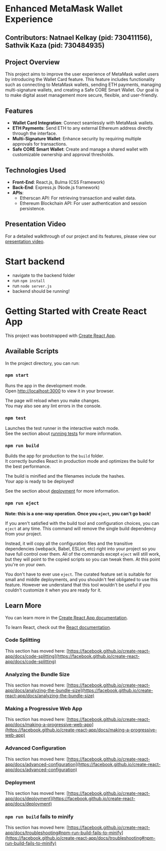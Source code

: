 # Enhanced MetaMask Wallet Experience

## Contributors: Natnael Kelkay (pid: 730411156), Sathvik Kaza (pid: 730484935)

## Project Overview

This project aims to improve the user experience of MetaMask wallet users by introducing the Wallet Card feature. This feature includes functionality such as connecting to MetaMask wallets, sending ETH payments, managing multi-signature wallets, and creating a Safe CORE Smart Wallet. Our goal is to make digital asset management more secure, flexible, and user-friendly.

## Features

- **Wallet Card Integration**: Connect seamlessly with MetaMask wallets.
- **ETH Payments**: Send ETH to any external Ethereum address directly through the interface.
- **Multi-Signature Wallet**: Enhance security by requiring multiple approvals for transactions.
- **Safe CORE Smart Wallet**: Create and manage a shared wallet with customizable ownership and approval thresholds.

## Technologies Used

- **Front-End**: React.js, Bulma (CSS Framework)
- **Back-End**: Express.js (Node.js framework)
- **APIs**:
  - Etherscan API: For retrieving transaction and wallet data.
  - Ethereum Blockchain API: For user authentication and session persistence.

## Presentation Video

For a detailed walkthrough of our project and its features, please view our [presentation video](https://drive.google.com/file/d/1PB6jrlzQFWfZG0xW-ykh7P2MpyuHSFht/view?usp=sharing).

# Start backend

- navigate to the backend folder
- run `npm install`
- run `node server.js`
- backend should be running!

# Getting Started with Create React App

This project was bootstrapped with [Create React App](https://github.com/facebook/create-react-app).

## Available Scripts

In the project directory, you can run:

### `npm start`

Runs the app in the development mode.\
Open [http://localhost:3000](http://localhost:3000) to view it in your browser.

The page will reload when you make changes.\
You may also see any lint errors in the console.

### `npm test`

Launches the test runner in the interactive watch mode.\
See the section about [running tests](https://facebook.github.io/create-react-app/docs/running-tests) for more information.

### `npm run build`

Builds the app for production to the `build` folder.\
It correctly bundles React in production mode and optimizes the build for the best performance.

The build is minified and the filenames include the hashes.\
Your app is ready to be deployed!

See the section about [deployment](https://facebook.github.io/create-react-app/docs/deployment) for more information.

### `npm run eject`

**Note: this is a one-way operation. Once you `eject`, you can't go back!**

If you aren't satisfied with the build tool and configuration choices, you can `eject` at any time. This command will remove the single build dependency from your project.

Instead, it will copy all the configuration files and the transitive dependencies (webpack, Babel, ESLint, etc) right into your project so you have full control over them. All of the commands except `eject` will still work, but they will point to the copied scripts so you can tweak them. At this point you're on your own.

You don't have to ever use `eject`. The curated feature set is suitable for small and middle deployments, and you shouldn't feel obligated to use this feature. However we understand that this tool wouldn't be useful if you couldn't customize it when you are ready for it.

## Learn More

You can learn more in the [Create React App documentation](https://facebook.github.io/create-react-app/docs/getting-started).

To learn React, check out the [React documentation](https://reactjs.org/).

### Code Splitting

This section has moved here: [https://facebook.github.io/create-react-app/docs/code-splitting](https://facebook.github.io/create-react-app/docs/code-splitting)

### Analyzing the Bundle Size

This section has moved here: [https://facebook.github.io/create-react-app/docs/analyzing-the-bundle-size](https://facebook.github.io/create-react-app/docs/analyzing-the-bundle-size)

### Making a Progressive Web App

This section has moved here: [https://facebook.github.io/create-react-app/docs/making-a-progressive-web-app](https://facebook.github.io/create-react-app/docs/making-a-progressive-web-app)

### Advanced Configuration

This section has moved here: [https://facebook.github.io/create-react-app/docs/advanced-configuration](https://facebook.github.io/create-react-app/docs/advanced-configuration)

### Deployment

This section has moved here: [https://facebook.github.io/create-react-app/docs/deployment](https://facebook.github.io/create-react-app/docs/deployment)

### `npm run build` fails to minify

This section has moved here: [https://facebook.github.io/create-react-app/docs/troubleshooting#npm-run-build-fails-to-minify](https://facebook.github.io/create-react-app/docs/troubleshooting#npm-run-build-fails-to-minify)
